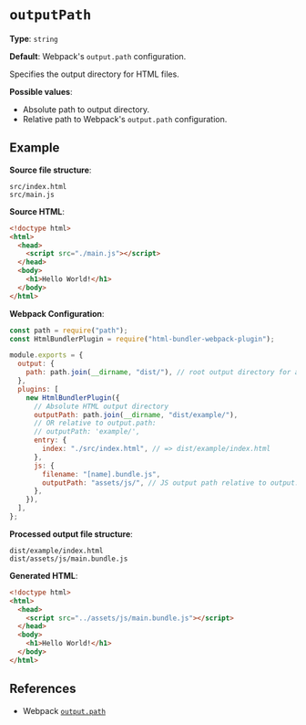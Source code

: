 # `outputPath`

**Type**: `string`

**Default**: Webpack's `output.path` configuration.

Specifies the output directory for HTML files.

**Possible values**:

- Absolute path to output directory.
- Relative path to Webpack's `output.path` configuration.

## Example

**Source file structure**:

```text
src/index.html
src/main.js
```

**Source HTML**:

```html
<!doctype html>
<html>
  <head>
    <script src="./main.js"></script>
  </head>
  <body>
    <h1>Hello World!</h1>
  </body>
</html>
```

**Webpack Configuration**:

```js
const path = require("path");
const HtmlBundlerPlugin = require("html-bundler-webpack-plugin");

module.exports = {
  output: {
    path: path.join(__dirname, "dist/"), // root output directory for all assets
  },
  plugins: [
    new HtmlBundlerPlugin({
      // Absolute HTML output directory
      outputPath: path.join(__dirname, "dist/example/"),
      // OR relative to output.path:
      // outputPath: 'example/',
      entry: {
        index: "./src/index.html", // => dist/example/index.html
      },
      js: {
        filename: "[name].bundle.js",
        outputPath: "assets/js/", // JS output path relative to output.path
      },
    }),
  ],
};
```

**Processed output file structure**:

```text
dist/example/index.html
dist/assets/js/main.bundle.js
```

**Generated HTML**:

```html
<!doctype html>
<html>
  <head>
    <script src="../assets/js/main.bundle.js"></script>
  </head>
  <body>
    <h1>Hello World!</h1>
  </body>
</html>
```

## References

- Webpack [`output.path`][webpack-output.path-url]

[webpack-output.path-url]: https://webpack.js.org/configuration/output/#outputpath
